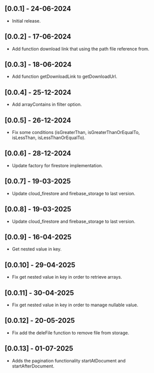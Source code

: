 ## [0.0.1] - 24-06-2024

- Initial release.

## [0.0.2] - 17-06-2024

- Add function download link that using the path file reference from.

## [0.0.3] - 18-06-2024

- Add function getDownloadLink to getDownloadUrl.

## [0.0.4] - 25-12-2024

- Add arrayContains in filter option.

## [0.0.5] - 26-12-2024

- Fix some conditions (isGreaterThan, isGreaterThanOrEqualTo, isLessThan, isLessThanOrEqualTo).

## [0.0.6] - 28-12-2024

- Update factory for firestore implementation.

## [0.0.7] - 19-03-2025

- Update cloud_firestore and firebase_storage to last version.

## [0.0.8] - 19-03-2025

- Update cloud_firestore and firebase_storage to last version.

## [0.0.9] - 16-04-2025

- Get nested value in key.

## [0.0.10] - 29-04-2025

- Fix get nested value in key in order to retrieve arrays.

## [0.0.11] - 30-04-2025

- Fix get nested value in key in order to manage nullable value.

## [0.0.12] - 20-05-2025

- Fix add the deleFile function to remove file from storage.

## [0.0.13] - 01-07-2025

- Adds the pagination functionality startAtDocument and startAfterDocument.
